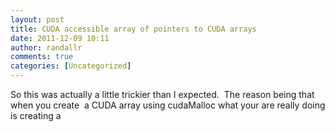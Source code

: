 ```yaml
---
layout: post
title: CUDA accessible array of pointers to CUDA arrays
date: 2011-12-09 10:11
author: randallr
comments: true
categories: [Uncategorized]
---
```

So this was actually a little trickier than I expected.  The reason being that when you create  a CUDA array using cudaMalloc what your are really doing is creating a
